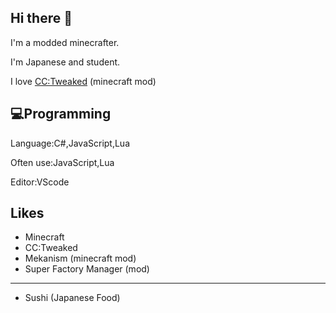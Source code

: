 ## Hi there 👋

I'm a modded minecrafter.

I'm Japanese and student.

I love [CC:Tweaked](https://github.com/cc-tweaked/CC-Tweaked) (minecraft mod)


## 💻Programming
Language:C#,JavaScript,Lua

Often use:JavaScript,Lua

Editor:VScode

## Likes
- Minecraft
- CC:Tweaked
- Mekanism (minecraft mod)
- Super Factory Manager (mod)
---
- Sushi (Japanese Food)
